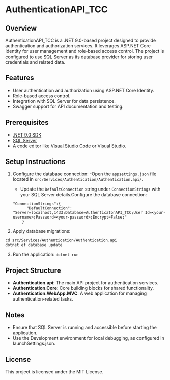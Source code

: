 # AuthenticationAPI_TCC

## Overview
AuthenticationAPI_TCC is a .NET 9.0-based project designed to provide authentication and authorization services. It leverages ASP.NET Core Identity for user management and role-based access control. The project is configured to use SQL Server as its database provider for storing user credentials and related data.

## Features
- User authentication and authorization using ASP.NET Core Identity.
- Role-based access control.
- Integration with SQL Server for data persistence.
- Swagger support for API documentation and testing.

## Prerequisites
- [.NET 9.0 SDK](https://dotnet.microsoft.com/download/dotnet/9.0)
- [SQL Server](https://www.microsoft.com/en-us/sql-server/sql-server-downloads)
- A code editor like [Visual Studio Code](https://code.visualstudio.com/) or Visual Studio.

## Setup Instructions

1. Configure the database connection:
    -Open the `appsettings.json` file located in `src/Services/Authentication/Authentication.api/`.
    - Update the `DefaultConnection` string under `ConnectionStrings` with your SQL Server details.Configure the database connection:
    ```
    "ConnectionStrings":{
          "DefaultConnection": "Server=localhost,1433;Database=AuthenticatonAPI_TCC;User Id=<your-username>;Password=<your-password>;Encrypt=False;"
        }
    ```

2. Apply database migrations:
```
cd src/Services/Authentication/Authentication.api
dotnet ef database update
```

3. Run the application:
```dotnet run```


## Project Structure
- **Authentication.api**: The main API project for authentication services.
- **Authentication.Core**: Core building blocks for shared functionality.
- **Authentication.WebApp.MVC**: A web application for managing authentication-related tasks.


## Notes
- Ensure that SQL Server is running and accessible before starting the application.
- Use the Development environment for local debugging, as configured in launchSettings.json.

## License
This project is licensed under the MIT License.
